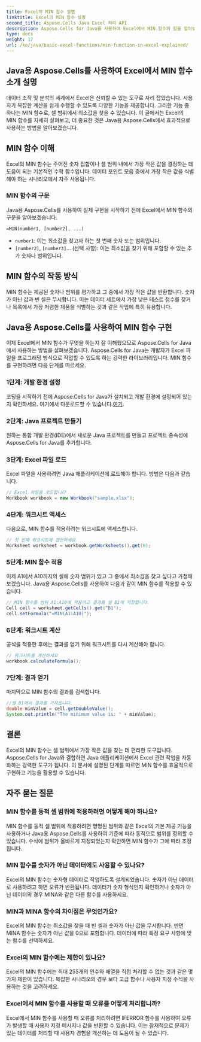 ```yaml
---
title: Excel의 MIN 함수 설명
linktitle: Excel의 MIN 함수 설명
second_title: Aspose.Cells Java Excel 처리 API
description: Aspose.Cells for Java를 사용하여 Excel에서 MIN 함수의 힘을 알아보세요. 손쉽게 최소값을 찾는 법을 배우세요.
type: docs
weight: 17
url: /ko/java/basic-excel-functions/min-function-in-excel-explained/
---
```


## Java용 Aspose.Cells를 사용하여 Excel에서 MIN 함수 소개 설명

데이터 조작 및 분석의 세계에서 Excel은 신뢰할 수 있는 도구로 자리 잡았습니다. 사용자가 복잡한 계산을 쉽게 수행할 수 있도록 다양한 기능을 제공합니다. 그러한 기능 중 하나는 MIN 함수로, 셀 범위에서 최소값을 찾을 수 있습니다. 이 글에서는 Excel의 MIN 함수를 자세히 살펴보고, 더 중요한 것은 Java용 Aspose.Cells에서 효과적으로 사용하는 방법을 알아보겠습니다.

## MIN 함수 이해

Excel의 MIN 함수는 주어진 숫자 집합이나 셀 범위 내에서 가장 작은 값을 결정하는 데 도움이 되는 기본적인 수학 함수입니다. 데이터 포인트 모음 중에서 가장 작은 값을 식별해야 하는 시나리오에서 자주 사용됩니다.

### MIN 함수의 구문

Java용 Aspose.Cells를 사용하여 실제 구현을 시작하기 전에 Excel에서 MIN 함수의 구문을 알아보겠습니다.

```
=MIN(number1, [number2], ...)
```

- `number1`: 이는 최소값을 찾고자 하는 첫 번째 숫자 또는 범위입니다.
- `[number2]`, `[number3]`... (선택 사항): 이는 최소값을 찾기 위해 포함할 수 있는 추가 숫자나 범위입니다.

## MIN 함수의 작동 방식

MIN 함수는 제공된 숫자나 범위를 평가하고 그 중에서 가장 작은 값을 반환합니다. 숫자가 아닌 값과 빈 셀은 무시합니다. 이는 데이터 세트에서 가장 낮은 테스트 점수를 찾거나 목록에서 가장 저렴한 제품을 식별하는 것과 같은 작업에 특히 유용합니다.

## Java용 Aspose.Cells를 사용하여 MIN 함수 구현

이제 Excel에서 MIN 함수가 무엇을 하는지 잘 이해했으므로 Aspose.Cells for Java에서 사용하는 방법을 살펴보겠습니다. Aspose.Cells for Java는 개발자가 Excel 파일을 프로그래밍 방식으로 작업할 수 있도록 하는 강력한 라이브러리입니다. MIN 함수를 구현하려면 다음 단계를 따르세요.

### 1단계: 개발 환경 설정

 코딩을 시작하기 전에 Aspose.Cells for Java가 설치되고 개발 환경에 설정되어 있는지 확인하세요. 여기에서 다운로드할 수 있습니다.[여기](https://releases.aspose.com/cells/java/).

### 2단계: Java 프로젝트 만들기

원하는 통합 개발 환경(IDE)에서 새로운 Java 프로젝트를 만들고 프로젝트 종속성에 Aspose.Cells for Java를 추가합니다.

### 3단계: Excel 파일 로드

Excel 파일을 사용하려면 Java 애플리케이션에 로드해야 합니다. 방법은 다음과 같습니다.

```java
// Excel 파일을 로드합니다
Workbook workbook = new Workbook("sample.xlsx");
```

### 4단계: 워크시트 액세스

다음으로, MIN 함수를 적용하려는 워크시트에 액세스합니다.

```java
// 첫 번째 워크시트에 접근하세요
Worksheet worksheet = workbook.getWorksheets().get(0);
```

### 5단계: MIN 함수 적용

이제 A1에서 A10까지의 셀에 숫자 범위가 있고 그 중에서 최소값을 찾고 싶다고 가정해 보겠습니다. Java용 Aspose.Cells를 사용하여 다음과 같이 MIN 함수를 적용할 수 있습니다.

```java
// MIN 함수를 범위 A1:A10에 적용하고 결과를 셀 B1에 저장합니다.
Cell cell = worksheet.getCells().get("B1");
cell.setFormula("=MIN(A1:A10)");
```

### 6단계: 워크시트 계산

공식을 적용한 후에는 결과를 얻기 위해 워크시트를 다시 계산해야 합니다.

```java
// 워크시트를 계산하세요
workbook.calculateFormula();
```

### 7단계: 결과 얻기

마지막으로 MIN 함수의 결과를 검색합니다.

```java
//셀 B1에서 결과를 가져옵니다.
double minValue = cell.getDoubleValue();
System.out.println("The minimum value is: " + minValue);
```

## 결론

Excel의 MIN 함수는 셀 범위에서 가장 작은 값을 찾는 데 편리한 도구입니다. Aspose.Cells for Java와 결합하면 Java 애플리케이션에서 Excel 관련 작업을 자동화하는 강력한 도구가 됩니다. 이 문서에 설명된 단계를 따르면 MIN 함수를 효율적으로 구현하고 기능을 활용할 수 있습니다.

## 자주 묻는 질문

### MIN 함수를 동적 셀 범위에 적용하려면 어떻게 해야 하나요?

MIN 함수를 동적 셀 범위에 적용하려면 명명된 범위와 같은 Excel의 기본 제공 기능을 사용하거나 Java용 Aspose.Cells를 사용하여 기준에 따라 동적으로 범위를 정의할 수 있습니다. 수식에 범위가 올바르게 지정되었는지 확인하면 MIN 함수가 그에 따라 조정됩니다.

### MIN 함수를 숫자가 아닌 데이터에도 사용할 수 있나요?

Excel의 MIN 함수는 숫자형 데이터로 작업하도록 설계되었습니다. 숫자가 아닌 데이터로 사용하려고 하면 오류가 반환됩니다. 데이터가 숫자 형식인지 확인하거나 숫자가 아닌 데이터의 경우 MINA와 같은 다른 함수를 사용하세요.

### MIN과 MINA 함수의 차이점은 무엇인가요?

Excel의 MIN 함수는 최소값을 찾을 때 빈 셀과 숫자가 아닌 값을 무시합니다. 반면 MINA 함수는 숫자가 아닌 값을 0으로 포함합니다. 데이터에 따라 특정 요구 사항에 맞는 함수를 선택하세요.

### Excel의 MIN 함수에는 제한이 있나요?

Excel의 MIN 함수에는 최대 255개의 인수와 배열을 직접 처리할 수 없는 것과 같은 몇 가지 제한이 있습니다. 복잡한 시나리오의 경우 보다 고급 함수나 사용자 지정 수식을 사용하는 것을 고려하세요.

### Excel에서 MIN 함수를 사용할 때 오류를 어떻게 처리합니까?

Excel에서 MIN 함수를 사용할 때 오류를 처리하려면 IFERROR 함수를 사용하여 오류가 발생할 때 사용자 지정 메시지나 값을 반환할 수 있습니다. 이는 잠재적으로 문제가 있는 데이터를 처리할 때 사용자 경험을 개선하는 데 도움이 될 수 있습니다.